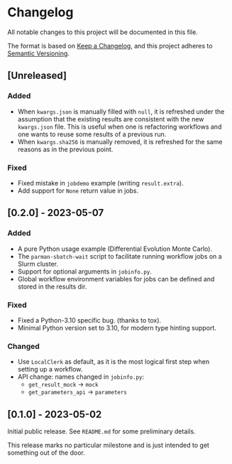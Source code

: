 # Changelog

All notable changes to this project will be documented in this file.

The format is based on [Keep a Changelog](https://keepachangelog.com/en/1.1.0/),
and this project adheres to [Semantic Versioning](https://semver.org/spec/v2.0.0.html).

## [Unreleased]

### Added

- When `kwargs.json` is manually filled with `null`, it is refreshed under the assumption
  that the existing results are consistent with the new `kwargs.json` file.
  This is useful when one is refactoring workflows and one wants to reuse some results of
  a previous run.
- When `kwargs.sha256` is manually removed, it is refreshed for the same reasons as in the
  previous point.

### Fixed

- Fixed mistake in `jobdemo` example (writing `result.extra`).
- Add support for `None` return value in jobs.

## [0.2.0] - 2023-05-07

### Added

- A pure Python usage example (Differential Evolution Monte Carlo).
- The `parman-sbatch-wait` script to facilitate running workflow jobs on a Slurm cluster.
- Support for optional arguments in `jobinfo.py`.
- Global workflow environment variables for jobs can be defined and stored in the results dir.

### Fixed

- Fixed a Python-3.10 specific bug. (thanks to tox).
- Minimal Python version set to 3.10, for modern type hinting support.

### Changed

- Use `LocalClerk` as default, as it is the most logical first step when setting up a workflow.
- API change: names changed in `jobinfo.py`:
  - `get_result_mock` -> `mock`
  - `get_parameters_api` -> `parameters`

## [0.1.0] - 2023-05-02

Initial public release. See `README.md` for some preliminary details.

This release marks no particular milestone and is just intended to get something out of the door.
